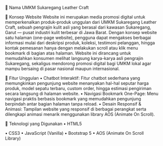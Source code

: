 📌 Nama UMKM
Sukaregang Leather Craft

📌 Konsep Website
Website ini merupakan media promosi digital untuk memperkenalkan produk-produk unggulan dari UMKM Sukaregang Leather Craft, sebuah pengrajin kulit asli yang berasal dari kawasan Sukaregang, Garut — pusat industri kulit terbesar di Jawa Barat.
Dengan konsep website satu halaman (one-page website), pengguna dapat mengakses berbagai informasi mulai dari deskripsi produk, koleksi, testimoni pelanggan, hingga kontak pemesanan hanya dengan melakukan scroll atau klik menu bookmark di bagian atas halaman.
Website ini dirancang untuk memudahkan konsumen melihat langsung karya-karya asli pengrajin Sukaregang, sekaligus mendorong promosi digital bagi UMKM lokal agar mampu bersaing di pasar nasional maupun internasional.

📌 Fitur Unggulan
•	Chatbot Interaktif: Fitur chatbot sederhana yang memungkinkan pengunjung website menanyakan hal-hal seputar harga produk, model sepatu terbaru, custom order, hingga estimasi pengiriman secara langsung di halaman website.
•	Navigasi Bookmark One-Page: Menu navigasi praktis berbasis bookmark yang memudahkan pengunjung berpindah antar bagian halaman tanpa reload.
•	Desain Responsif & Animasi: Tampilan website yang responsif di berbagai perangkat serta dilengkapi animasi menarik menggunakan library AOS (Animate On Scroll).

📌 Teknologi yang Digunakan
•	HTML5

•	CSS3
•	JavaScript (Vanilla)
•	Bootstrap 5
•	AOS (Animate On Scroll Library)

